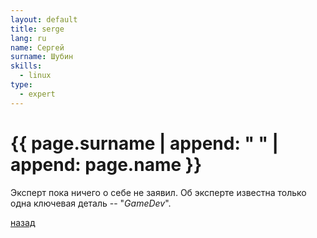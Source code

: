 ```yaml
---
layout: default
title: serge
lang: ru
name: Сергей
surname: Шубин
skills:
  - linux
type: 
  - expert
---
```


# [](#header-1) {{ page.surname | append: " " | append: page.name }}

Эксперт пока ничего о себе не заявил. Об эксперте известна только одна ключевая
деталь -- "*GameDev*".

[назад](../experts/)

